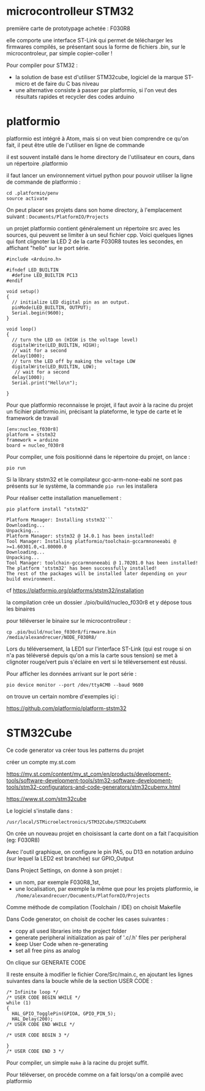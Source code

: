 # microcontrolleur STM32

première carte de prototypage achetée : F030R8

elle comporte une interface ST-Link qui permet de télécharger les firmwares compilés, se présentant sous la forme de fichiers .bin, sur le microcontroleur, par simple copier-coller !

Pour compiler pour STM32 : 
- la solution de base est d'utiliser STM32cube, logiciel de la marque ST-micro et de faire du C bas niveau
- une alternative consiste à passer par platformio, si l'on veut des résultats rapides et recycler des codes arduino 

# platformio

platformio est intégré à Atom, mais si on veut bien comprendre ce qu'on fait, il peut être utile de l'utiliser en ligne de commande

il est souvent installé dans le home directory de l'utilisateur en cours, dans un répertoire .platformio

il faut lancer un environnement virtuel python pour pouvoir utiliser la ligne de commande de platformio :
```
cd .platformio/penv
source activate
```
On peut placer ses projets dans son home directory, à l'emplacement suivant : `Documents/PlatformIO/Projects` 

un projet platformio contient généralement un répertoire src avec les sources, qui peuvent se limiter à un seul fichier cpp. Voici quelques lignes qui font clignoter la LED 2 de la carte F030R8 toutes les secondes, en affichant "hello" sur le port série. 
```
#include <Arduino.h>

#ifndef LED_BUILTIN
  #define LED_BUILTIN PC13
#endif

void setup()
{
  // initialize LED digital pin as an output.
  pinMode(LED_BUILTIN, OUTPUT);
  Serial.begin(9600);
}

void loop()
{
  // turn the LED on (HIGH is the voltage level)
  digitalWrite(LED_BUILTIN, HIGH);
  // wait for a second
  delay(1000);
  // turn the LED off by making the voltage LOW
  digitalWrite(LED_BUILTIN, LOW);
   // wait for a second
  delay(1000);
  Serial.print("Hello\n");

}
```
Pour que platformio reconnaisse le projet, il faut avoir à la racine du projet un ficihier platformio.ini, précisant la plateforme, le type de carte et le framework de travail 
```
[env:nucleo_f030r8]
platform = ststm32
framework = arduino
board = nucleo_f030r8
```
Pour compiler, une fois positionné dans le répertoire du projet, on lance :
```
pio run
```
Si la library ststm32 et le compilateur gcc-arm-none-eabi ne sont pas présents sur le système, la commande `pio run` les installera

Pour réaliser cette installation manuellement : 
```
pio platform install "ststm32"

Platform Manager: Installing ststm32```
Downloading...
Unpacking...
Platform Manager: ststm32 @ 14.0.1 has been installed!
Tool Manager: Installing platformio/toolchain-gccarmnoneeabi @ >=1.60301.0,<1.80000.0
Downloading...
Unpacking...
Tool Manager: toolchain-gccarmnoneeabi @ 1.70201.0 has been installed!
The platform 'ststm32' has been successfully installed!
The rest of the packages will be installed later depending on your build environment.
```
cf https://platformio.org/platforms/ststm32/installation

la compilation crée un dossier ./pio/build/nucleo_f030r8 et y dépose tous les binaires

pour téléverser le binaire sur le microcontrolleur :

```
cp .pio/build/nucleo_f030r8/firmware.bin /media/alexandrecuer/NODE_F030R8/
```
Lors du téléversement, la LED1 sur l'interface ST-Link (qui est rouge si on n'a pas téléversé depuis qu'on a mis la carte sous tension) se met à clignoter rouge/vert puis s'éclaire en vert si le téléversement est réussi.

Pour afficher les données arrivant sur le port série :
```
pio device monitor --port /dev/ttyACM0 --baud 9600
```

on trouve un certain nombre d'exemples içi :

https://github.com/platformio/platform-ststm32

# STM32Cube

Ce code generator va créer tous les patterns du projet

créer un compte my.st.com

https://my.st.com/content/my_st_com/en/products/development-tools/software-development-tools/stm32-software-development-tools/stm32-configurators-and-code-generators/stm32cubemx.html

https://www.st.com/stm32cube

Le logiciel s'installe dans : 

```
/usr/local/STMicroelectronics/STM32Cube/STM32CubeMX
```

On crée un nouveau projet en choisissant la carte dont on a fait l'acquisition (eg: F030R8)

Avec l'outil graphique, on configure le pin PA5, ou D13 en notation arduino (sur lequel la LED2 est branchée) sur GPIO_Output

Dans Project Settings, on donne à son projet : 
-  un nom, par exemple F030R8_1st, 
-  une localisation, par exemple la même que pour les projets platformio, ie `/home/alexandrecuer/Documents/PlatformIO/Projects`

Comme méthode de compilation (Toolchain / IDE) on choisit Makefile

Dans Code generator, on choisit de cocher les cases suivantes :
- copy all used libraries into the project folder
- generate peripheral initialization as pair of '.c/.h' files per peripheral
- keep User Code when re-generating
- set all free pins as analog

On clique sur GENERATE CODE

Il reste ensuite à modifier le fichier Core/Src/main.c, en ajoutant les lignes suivantes dans la boucle while de la section USER CODE :

```
/* Infinite loop */
/* USER CODE BEGIN WHILE */
while (1)
{
  HAL_GPIO_TogglePin(GPIOA, GPIO_PIN_5);
  HAL_Delay(200);
/* USER CODE END WHILE */

/* USER CODE BEGIN 3 */

}
/* USER CODE END 3 */
```

Pour compiler, un simple `make` à la racine du projet suffit.

Pour téléverser, on procéde comme on a fait lorsqu'on a compilé avec platformio
